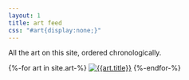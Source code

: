 ```yaml
---
layout: 1
title: art feed
css: "#art{display:none;}"
---
```

All the art on this site, ordered chronologically.
<!--200x200 JPG90%-->

<div id="gallery">{%-for art in site.art-%}
	<a href="{{art.url}}"><img src="{%include url.html%}/assets/img/art/{{art.date|date:"%F"}}-tn.jpg" alt="{{art.title}}"/></a>
{%-endfor-%}</div>

<!--not quite sure how I want to handle this yet but storing the code anyway
<div id="gallery">{%for art in site.art%}{%capture year%}{{art.date|date:"%Y"}}{%endcapture%}{%if year<="2013"%}<a href="{{art.url}}"><img src="{%include url.html%}/assets/img/art/{{art.date|date:"%F"}}-tn.jpg" alt="{{art.title}}"/></a>{%endif%}{%endfor%}</div>
-->